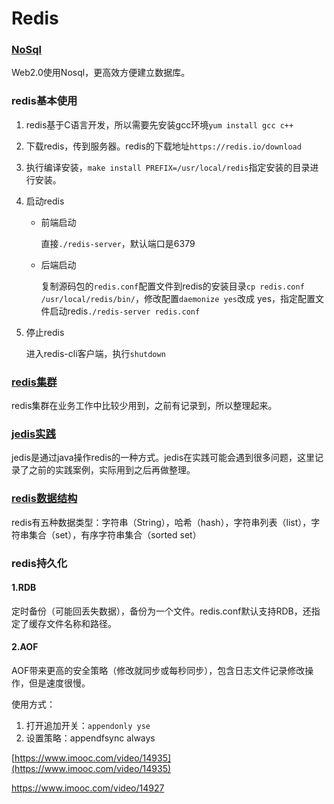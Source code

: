 # Redis

### [NoSql](component/NoSql.md)

Web2.0使用Nosql，更高效方便建立数据库。

### redis基本使用

1. redis基于C语言开发，所以需要先安装gcc环境``yum install gcc c++`` 

2. 下载redis，传到服务器。redis的下载地址``https://redis.io/download``   

3. 执行编译安装，``make install PREFIX=/usr/local/redis``指定安装的目录进行安装。   

4. 启动redis

   - 前端启动

     直接``./redis-server``，默认端口是6379      

   - 后端启动

     复制源码包的``redis.conf``配置文件到redis的安装目录``cp redis.conf /usr/local/redis/bin/``，修改配置``daemonize yes``改成 yes，指定配置文件启动redis``./redis-server redis.conf``     

5. 停止redis

   进入redis-cli客户端，执行``shutdown``

### [redis集群](component/redisCluster.md)  

redis集群在业务工作中比较少用到，之前有记录到，所以整理起来。

### [jedis实践](component/redisPractice.md)

jedis是通过java操作redis的一种方式。jedis在实践可能会遇到很多问题，这里记录了之前的实践案例，实际用到之后再做整理。

### [redis数据结构](component/redisDataStructure.md)  

redis有五种数据类型：字符串（String），哈希（hash），字符串列表（list），字符串集合（set），有序字符串集合（sorted set）      

### redis持久化

#### 1.RDB

定时备份（可能回丢失数据），备份为一个文件。redis.conf默认支持RDB，还指定了缓存文件名称和路径。

#### 2.AOF

AOF带来更高的安全策略（修改就同步或每秒同步），包含日志文件记录修改操作，但是速度很慢。

使用方式：

1. 打开追加开关：``appendonly yse``
2. 设置策略：appendfsync always



[https://www.imooc.com/video/14935](https://www.imooc.com/video/14935)

















https://www.imooc.com/video/14927